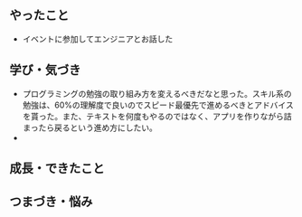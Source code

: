 ## やったこと
- イベントに参加してエンジニアとお話した

## 学び・気づき
- プログラミングの勉強の取り組み方を変えるべきだなと思った。スキル系の勉強は、60%の理解度で良いのでスピード最優先で進めるべきとアドバイスを貰った。また、テキストを何度もやるのではなく、アプリを作りながら詰まったら戻るという進め方にしたい。
- 

## 成長・できたこと


## つまづき・悩み